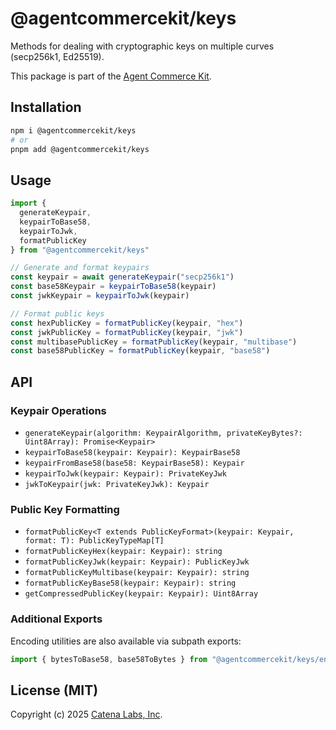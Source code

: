 # @agentcommercekit/keys

Methods for dealing with cryptographic keys on multiple curves (secp256k1, Ed25519).

This package is part of the [Agent Commerce Kit](https://www.agentcommercekit.com).

## Installation

```sh
npm i @agentcommercekit/keys
# or
pnpm add @agentcommercekit/keys
```

## Usage

```ts
import {
  generateKeypair,
  keypairToBase58,
  keypairToJwk,
  formatPublicKey
} from "@agentcommercekit/keys"

// Generate and format keypairs
const keypair = await generateKeypair("secp256k1")
const base58Keypair = keypairToBase58(keypair)
const jwkKeypair = keypairToJwk(keypair)

// Format public keys
const hexPublicKey = formatPublicKey(keypair, "hex")
const jwkPublicKey = formatPublicKey(keypair, "jwk")
const multibasePublicKey = formatPublicKey(keypair, "multibase")
const base58PublicKey = formatPublicKey(keypair, "base58")
```

## API

### Keypair Operations

- `generateKeypair(algorithm: KeypairAlgorithm, privateKeyBytes?: Uint8Array): Promise<Keypair>`
- `keypairToBase58(keypair: Keypair): KeypairBase58`
- `keypairFromBase58(base58: KeypairBase58): Keypair`
- `keypairToJwk(keypair: Keypair): PrivateKeyJwk`
- `jwkToKeypair(jwk: PrivateKeyJwk): Keypair`

### Public Key Formatting

- `formatPublicKey<T extends PublicKeyFormat>(keypair: Keypair, format: T): PublicKeyTypeMap[T]`
- `formatPublicKeyHex(keypair: Keypair): string`
- `formatPublicKeyJwk(keypair: Keypair): PublicKeyJwk`
- `formatPublicKeyMultibase(keypair: Keypair): string`
- `formatPublicKeyBase58(keypair: Keypair): string`
- `getCompressedPublicKey(keypair: Keypair): Uint8Array`

### Additional Exports

Encoding utilities are also available via subpath exports:

```ts
import { bytesToBase58, base58ToBytes } from "@agentcommercekit/keys/encoding"
```

## License (MIT)

Copyright (c) 2025 [Catena Labs, Inc](https://catenalabs.com).

